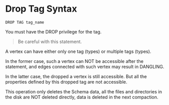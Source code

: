 # Drop Tag Syntax

```
DROP TAG tag_name
```

You must have the DROP privilege for the tag.

> Be careful with this statement.

A vertex can have either only one tag (types) or multiple tags (types).

In the former case, such a vertex can NOT be accessible after the statement, and edges connected with such vertex may result in DANGLING.

In the latter case, the dropped a vertex is still accessible. But all the properties defined by this dropped tag are not accessible.

This operation only deletes the Schema data, all the files and directories in the disk are NOT deleted directly, data is deleted in the next compaction.
